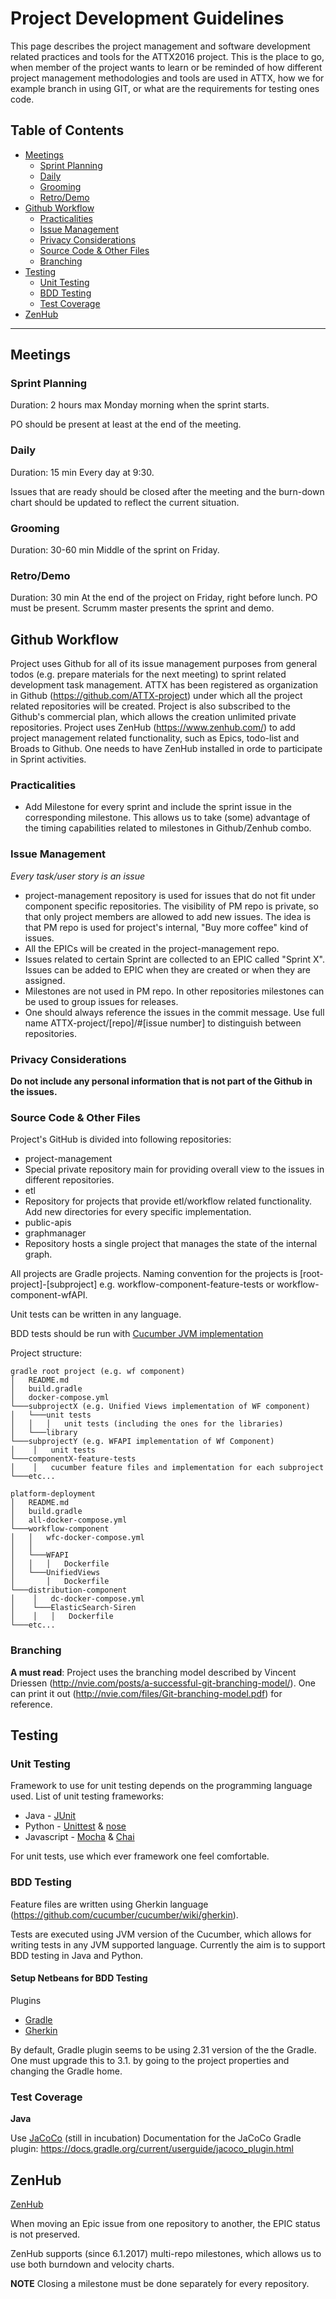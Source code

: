 # Project Development Guidelines

This page describes the project management and software development related practices and tools for the ATTX2016 project. This is the place to go, when member of the project wants to learn or be reminded of how different project management methodologies and tools are used in ATTX, how we for example branch in using GIT, or what are the requirements for testing ones code.

## Table of Contents
<!-- TOC START min:1 max:3 link:true update:false -->
  - [Meetings](#meetings)
    - [Sprint Planning](#sprint-planning)
    - [Daily](#daily)
    - [Grooming](#grooming)
    - [Retro/Demo](#retrodemo)
  - [Github Workflow](#github-workflow)
    - [Practicalities](#practicalities)
    - [Issue Management](#issue-management)
    - [Privacy Considerations](#privacy-considerations)
    - [Source Code & Other Files](#source-code--other-files)
    - [Branching](#branching)
  - [Testing](#testing)
    - [Unit Testing](#unit-testing)
    - [BDD Testing](#bdd-testing)
    - [Test Coverage](#test-coverage)
  - [ZenHub](#zenhub)

<!-- TOC END -->

***

## Meetings

### Sprint Planning

Duration: 2 hours max
Monday morning when the sprint starts.

PO should be present at least at the end of the meeting.

### Daily

Duration: 15 min
Every day at 9:30.

Issues that are ready should be closed after the meeting and the burn-down chart should be updated to reflect the current situation.

### Grooming

Duration: 30-60 min
Middle of the sprint on Friday.

### Retro/Demo

Duration: 30 min
At the end of the project on Friday, right before lunch.
PO must be present. Scrumm master presents the sprint and demo.

## Github Workflow

Project uses Github for all of its issue management purposes from general todos (e.g. prepare materials for the next meeting)  to sprint related development task management. ATTX has been registered as organization in Github (https://github.com/ATTX-project) under which all the project related repositories will be created. Project is also subscribed to the Github's commercial plan, which allows the creation unlimited private repositories.
Project uses ZenHub (https://www.zenhub.com/) to add project management related functionality, such as Epics, todo-list and Broads to Github. One needs to have ZenHub installed in orde to participate in Sprint activities.

### Practicalities

* Add Milestone for every sprint and include the sprint issue in the corresponding milestone. This allows us to take (some) advantage of the timing capabilities related to milestones in Github/Zenhub combo.


### Issue Management

_Every task/user story is an issue_

* project-management repository is used for issues that do not fit under component specific repositories. The visibility of PM repo is private, so that only project members are allowed to add new issues. The idea is that PM repo is used for project's internal, "Buy more coffee" kind of issues.
* All the EPICs will be created in the project-management repo.
* Issues related to certain Sprint are collected to an EPIC called "Sprint X". Issues can be added to EPIC when they are created or when they are assigned.
* Milestones are not used in PM repo. In other repositories milestones can be used to group issues for releases.
* One should always reference the issues in the commit message. Use full name ATTX-project/[repo]/#[issue number] to distinguish between repositories.

### Privacy Considerations

**Do not include any personal information that is not part of the Github in the issues.**

### Source Code & Other Files

Project's GitHub is divided into following repositories:

* project-management
 * Special private repository main for providing overall view to the issues in different repositories.
* etl
 * Repository for projects that provide etl/workflow related functionality. Add new directories for every specific implementation.
* public-apis
* graphmanager
 * Repository hosts a single project that manages the state of the internal graph.

All projects are Gradle projects. Naming convention for the projects is [root-project]-[subproject] e.g. workflow-component-feature-tests or workflow-component-wfAPI.

Unit tests can be written in any language.

BDD tests should be run with [Cucumber JVM implementation](https://cucumber.io/docs/reference/jvm)

Project structure:
```config
gradle root project (e.g. wf component)
│   README.md
│   build.gradle    
│   docker-compose.yml
└───subprojectX (e.g. Unified Views implementation of WF component)
│   └───unit tests
│   │   │   unit tests (including the ones for the libraries)
│   └───library
└───subprojectY (e.g. WFAPI implementation of Wf Component)
│    │   unit tests
└───componentX-feature-tests
│    │   cucumber feature files and implementation for each subproject
└───etc...
```

```config
platform-deployment
│   README.md
│   build.gradle  
│   all-docker-compose.yml
└───workflow-component
│   │   wfc-docker-compose.yml
│   │
│   └───WFAPI
│   │   │   Dockerfile
│   └───UnifiedViews
│       │   Dockerfile
└───distribution-component
│    │   dc-docker-compose.yml
│    └───ElasticSearch-Siren
│    │   │   Dockerfile
└───etc...
```

### Branching

**A must read**: Project uses the branching model described by Vincent Driessen (http://nvie.com/posts/a-successful-git-branching-model/). One can print it out (http://nvie.com/files/Git-branching-model.pdf) for reference.

## Testing

### Unit Testing

Framework to use for unit testing depends on the programming language used.
List of unit testing frameworks:
* Java - [JUnit](http://junit.org/)
* Python - [Unittest](https://docs.python.org/3/library/unittest.html) & [nose](http://nose.readthedocs.io/en/latest/index.html)
* Javascript - [Mocha](https://mochajs.org/) & [Chai](http://chaijs.com/)

For unit tests, use which ever framework one feel comfortable.

### BDD Testing

Feature files are written using Gherkin language (https://github.com/cucumber/cucumber/wiki/gherkin).

Tests are executed using JVM version of the Cucumber, which allows for writing tests in any JVM supported language. Currently the aim is to support BDD testing in Java and Python.

#### Setup Netbeans for BDD Testing

Plugins
* [Gradle](https://gradle.org/)
* [Gherkin](https://github.com/cucumber/cucumber/wiki/Gherkin)

By default, Gradle plugin seems to be using 2.31 version of the the Gradle. One must upgrade this to 3.1. by going to the project properties and changing the Gradle home.

### Test Coverage

**Java**

Use [JaCoCo](http://www.eclemma.org/jacoco/) (still in incubation)
Documentation for the JaCoCo Gradle plugin: https://docs.gradle.org/current/userguide/jacoco_plugin.html

## ZenHub

[ZenHub](https://www.zenhub.com/)

When moving an Epic issue from one repository to another, the EPIC status is not preserved.

ZenHub supports (since 6.1.2017) multi-repo milestones, which allows us to use both burndown and velocity charts.

**NOTE**
Closing a milestone must be done separately for every repository.
